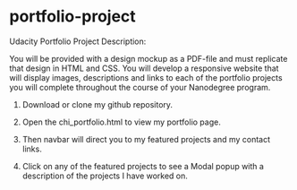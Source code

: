 # portfolio-project
Udacity Portfolio Project Description:  

You will be provided with a design mockup as a PDF-file and must replicate that design in HTML and CSS. 
You will develop a responsive website that will display images, descriptions and links to each of the 
portfolio projects you will complete throughout the course of your Nanodegree program.

1.  Download or clone my github repository.  

2.  Open the chi_portfolio.html to view my portfolio page.  

3.  Then navbar will direct you to my featured projects and my contact links.

4.  Click on any of the featured projects to see a Modal popup with a description of the projects I have worked on. 
